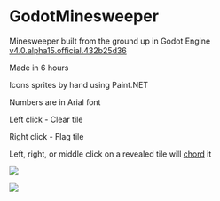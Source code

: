# GodotMinesweeper
Minesweeper built from the ground up in Godot Engine [v4.0.alpha15.official.](https://godotengine.org/article/dev-snapshot-godot-4-0-alpha-15)[432b25d36](https://github.com/godotengine/godot/tree/432b25d3649319517827dbf7bc275e81e0a2b92e)

Made in 6 hours

Icons sprites by hand using Paint.NET

Numbers are in Arial font

Left click - Clear tile

Right click - Flag tile

Left, right, or middle click on a revealed tile will [chord](https://en.wikipedia.org/wiki/Chording#Minesweeper_tactic) it

![](https://i.imgur.com/0mmd5sZ.png)

![](https://i.imgur.com/v8kvCL4.png)
